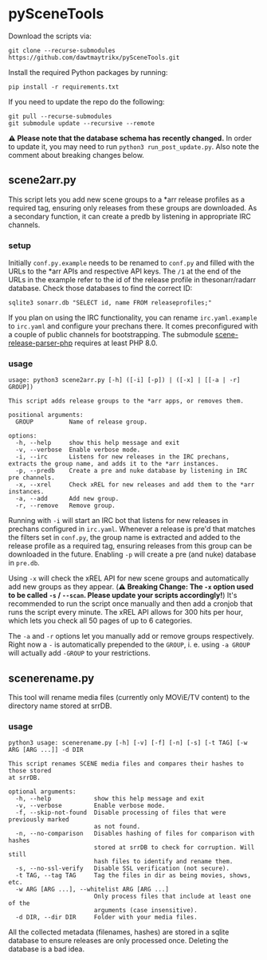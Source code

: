 # pySceneTools
Download the scripts via:
```
git clone --recurse-submodules https://github.com/dawtmaytrikx/pySceneTools.git
```

Install the required Python packages by running:
```
pip install -r requirements.txt
```

If you need to update the repo do the following:
```
git pull --recurse-submodules
git submodule update --recursive --remote
```

**⚠️ Please note that the database schema has recently changed.** In order to update
it, you may need to run `python3 run_post_update.py`. Also note the comment about breaking
changes below.


## scene2arr.py
This script lets you add new scene groups to a *arr release profiles as a required 
tag, ensuring only releases from these groups are downloaded. As a secondary
function, it can create a predb by listening in appropriate IRC channels.

### setup
Initially `conf.py.example` needs to be renamed to `conf.py` and filled with the
URLs to the *arr APIs and respective API keys. The `/1` at the end of the URLs
in the example refer to the id of the release profile in thesonarr/radarr 
database. Check those databases to find the correct ID:
```
sqlite3 sonarr.db "SELECT id, name FROM releaseprofiles;"
```

If you plan on using the IRC functionality, you can rename `irc.yaml.example` to `irc.yaml` 
and configure your prechans there. It comes preconfigured with a couple of public channels
for bootstrapping. The submodule [scene-release-parser-php](https://github.com/pr0pz/scene-release-parser-php) 
requires at least PHP 8.0.


### usage
```
usage: python3 scene2arr.py [-h] ([-i] [-p]) | ([-x] | [[-a | -r] GROUP])

This script adds release groups to the *arr apps, or removes them.

positional arguments:
  GROUP          Name of release group.

options:
  -h, --help     show this help message and exit
  -v, --verbose  Enable verbose mode.
  -i, --irc      Listens for new releases in the IRC prechans, extracts the group name, and adds it to the *arr instances.
  -p, --predb    Create a pre and nuke database by listening in IRC pre channels.
  -x, --xrel     Check xREL for new releases and add them to the *arr instances.
  -a, --add      Add new group.
  -r, --remove   Remove group.
```
Running with `-i` will start an IRC bot that listens for new releases in prechans
configured in `irc.yaml`. Whenever a release is pre'd that matches the filters 
set in `conf.py`, the group name is extracted and added to the release profile
as a required tag, ensuring releases from this group can be downloaded in the
future. Enabling `-p` will create a pre (and nuke) database in `pre.db`.

Using `-x` will check the xREL API for new scene groups and automatically add
new groups as they appear. (**⚠️ Breaking Change: The `-x` option used to be
called `-s` / `--scan`. Please update your scripts accordingly!**) It's
recommended to run the script once manually and then add a cronjob that runs the
script every minute. The xREL API allows for 300 hits per hour, which lets you
check all 50 pages of up to 6 categories.

The `-a` and `-r` options let you manually add or remove groups respectively.
Right now a `-` is automatically prepended to the `GROUP`, i. e. using `-a
GROUP` will actually add `-GROUP` to your restrictions.

## scenerename.py
This tool will rename media files (currently only MOViE/TV content) to the
directory name stored at srrDB.

### usage
```
python3 usage: scenerename.py [-h] [-v] [-f] [-n] [-s] [-t TAG] [-w ARG [ARG ...]] -d DIR

This script renames SCENE media files and compares their hashes to those stored
at srrDB.

optional arguments:
  -h, --help            show this help message and exit
  -v, --verbose         Enable verbose mode.
  -f, --skip-not-found  Disable processing of files that were previously marked
                        as not found.
  -n, --no-comparison   Disables hashing of files for comparison with hashes
                        stored at srrDB to check for corruption. Will still
                        hash files to identify and rename them.
  -s, --no-ssl-verify   Disable SSL verification (not secure).
  -t TAG, --tag TAG     Tag the files in dir as being movies, shows, etc.
  -w ARG [ARG ...], --whitelist ARG [ARG ...]
                        Only process files that include at least one of the
                        arguments (case insensitive).
  -d DIR, --dir DIR     Folder with your media files.
```
All the collected metadata (filenames, hashes) are stored in a sqlite database
to ensure releases are only processed once. Deleting the database is a bad idea.
